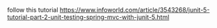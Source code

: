 follow this tutorial
https://www.infoworld.com/article/3543268/junit-5-tutorial-part-2-unit-testing-spring-mvc-with-junit-5.html